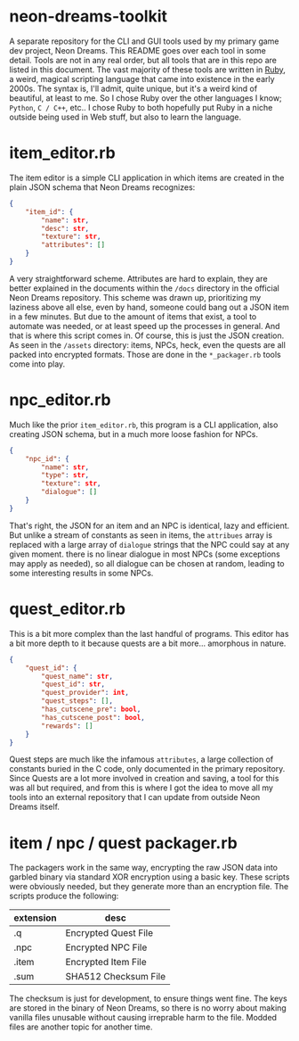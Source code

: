 # neon-dreams-toolkit
A separate repository for the CLI and GUI tools used by my primary game dev project, Neon Dreams. This README goes over each tool in some detail. Tools are not in any real order, but all tools that are in this repo are listed in this document. The vast majority of these tools are written in [Ruby](https://www.ruby-lang.org/en/), a weird, magical scripting language that came into existence in the early 2000s. The syntax is, I'll admit, quite unique, but it's a weird kind of beautiful, at least to me. So I chose Ruby over the other languages I know; `Python`, `C / C++`, etc.. I chose Ruby to both hopefully put Ruby in a niche outside being used in Web stuff, but also to learn the language.

# item_editor.rb

The item editor is a simple CLI application in which items are created in the plain JSON schema that Neon Dreams recognizes:

```json
{
    "item_id": {
        "name": str,
        "desc": str,
        "texture": str,
        "attributes": []
    }
}
```

A very straightforward scheme. Attributes are hard to explain, they are better explained in the documents within the `/docs` directory in the official Neon Dreams repository. This scheme was drawn up, prioritizing my laziness above all else, even by hand, someone could bang out a JSON item in a few minutes. But due to the amount of items that exist, a tool to automate was needed, or at least speed up the processes in general. And that is where this script comes in. Of course, this is just the JSON creation. As seen in the `/assets` directory: items, NPCs, heck, even the quests are all packed into encrypted formats. Those are done in the `*_packager.rb` tools come into play.

# npc_editor.rb

Much like the prior `item_editor.rb`, this program is a CLI application, also creating JSON schema, but in a much more loose fashion for NPCs.

```json
{
    "npc_id": {
        "name": str,
        "type": str,
        "texture": str,
        "dialogue": []
    }
}
```

That's right, the JSON for an item and an NPC is identical, lazy and efficient. But unlike a stream of constants as seen in items, the `attribues` array is replaced with a large array of `dialogue` strings that the NPC could say at any given moment. there is no linear dialogue in most NPCs (some exceptions may apply as needed), so all dialogue can be chosen at random, leading to some interesting results in some NPCs.

# quest_editor.rb

This is a bit more complex than the last handful of programs. This editor has a bit more depth to it because quests are a bit more... amorphous in nature.

```json
{
    "quest_id": {
        "quest_name": str,
        "quest_id": str,
        "quest_provider": int,
        "quest_steps": [],
        "has_cutscene_pre": bool,
        "has_cutscene_post": bool,
        "rewards": []
    }
}
```

Quest steps are much like the infamous `attributes`, a large collection of constants buried in the C code, only documented in the primary repository. Since Quests are a lot more involved in creation and saving, a tool for this was all but required, and from this is where I got the idea to move all my tools into an external repository that I can update from outside Neon Dreams itself.

# item / npc / quest packager.rb

The packagers work in the same way, encrypting the raw JSON data into garbled binary via standard XOR encryption using a basic key. These scripts were obviously needed, but they generate more than an encryption file. The scripts produce the following:

 | extension | desc |
 |-----------|------|
 | .q        | Encrypted Quest File |
 | .npc      | Encrypted NPC File   |
 | .item     | Encrypted Item File  |
 | .sum      | SHA512 Checksum File |

 The checksum is just for development, to ensure things went fine. The keys are stored in the binary of Neon Dreams, so there is no worry about making vanilla files unusable without causing irreprable harm to the file. Modded files are another topic for another time.